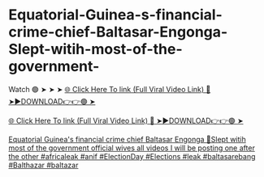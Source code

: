 # Equatorial-Guinea-s-financial-crime-chief-Baltasar-Engonga-Slept-witih-most-of-the-government-

Watch 🟢 ➤ ➤ ➤ <a href="https://dexrul.cfd/hhahah"> 🌐 Click Here To link (Full Viral Video Link) 
🔴 ➤►DOWNLOAD👉👉🟢 ➤


<a href="https://dexrul.cfd/hhahah"> 🌐 Click Here To link (Full Viral Video Link) 
🔴 ➤►DOWNLOAD👉👉🟢 ➤

Equatorial Guinea's financial crime chief Baltasar Engonga 🫢Slept witih most of the government official wives 
all videos
I will be posting one after the other
 #africaleak #anif #ElectionDay #Elections #leak #baltasarebang #Balthazar #baltazar
